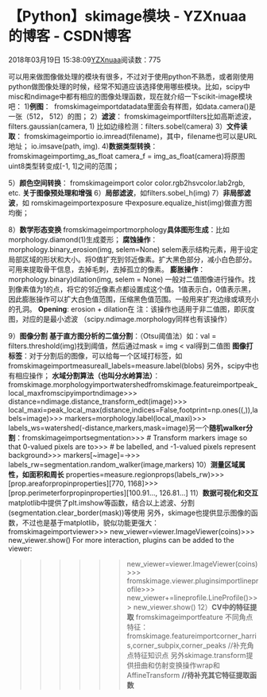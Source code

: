 # 【Python】skimage模块 - YZXnuaa的博客 - CSDN博客
2018年03月19日 15:38:09[YZXnuaa](https://me.csdn.net/YZXnuaa)阅读数：775

可以用来做图像做处理的模块有很多，不过对于使用python不熟悉，或者刚使用python做图像处理的时候，经常不知道应该选择使用哪些模块。比如，scipy中misc和ndimage中都有相应的图像处理函数，现在就介绍一下scikit-image模块吧：
1)**例图**： 
fromskimageimportdatadata里面会有样图，如data.camera()是一张（512， 512）的图；
2）**滤波**：
fromskimageimportfilters比如高斯滤波，filters.gaussian(camera, 1)
比如边缘检测：filters.sobel(camera)
3）**文件读取**：
fromskimageimportio
io.imread(filename)，其中，filename也可以是URL地址；
io.imsave(path, img).
4)**数据类型转换**：
fromskimageimportimg_as_float
camera_f = img_as_float(camera)将原图uint8类型转变成[-1, 1]之间的范围；

5）**颜色空间转换**：
fromskimageimport color
color.rgb2hsvcolor.lab2rgb, etc.
**关于图像预处理和增强**
6）**局部滤波**，如filters.sobel_h(img)
7）**非局部滤波**，如
romskimageimportexposure
中exposure.equalize_hist(img)做直方图均衡；

8）**数学形态变换**
fromskimageimportmorphology**具体图形生成**：比如morphology.diamond(1)生成菱形；
**腐蚀操作**：morphology.binary_erosion(img, selem=None)
selem表示结构元素，用于设定局部区域的形状和大小。将0值扩充到邻近像素。扩大黑色部分，减小白色部分。可用来提取骨干信息，去掉毛刺，去掉孤立的像素。
**膨胀操作**：morphology.binary)dilation(img, selem = None)
一般对二值图像进行操作。找到像素值为1的点，将它的邻近像素点都设置成这个值。1值表示白，0值表示黑，因此膨胀操作可以扩大白色值范围，压缩黑色值范围。一般用来扩充边缘或填充小的孔洞。
**Opening**: erosion + dilation在
注：该操作也适用于非二值图，即灰度图，对应的是最小滤波
（scipy.ndimage.morphology同样也有该操作）

9）**图像分割**
**基于直方图分析的二值分割**：（Otsu阈值法）如：val = filters.threshold(img)找到阈值，然后通过mask = img < val得到二值图
**图像打标签**：对于分割后的图像，可以给每一个区域打标签，如
fromskimageimportmeasureall_labels=measure.label(blobs)
另外，scipy中也有相应操作；
**水域分割算法（也叫分水岭算法）**： 
fromskimage.morphologyimportwatershedfromskimage.featureimportpeak_local_maxfromscipyimportndimage>>> distance=ndimage.distance_transform_edt(image)>>> local_maxi=peak_local_max(distance,indices=False,footprint=np.ones((,)),labels=image)>>> markers=morphology.label(local_maxi)>>> labels_ws=watershed(-distance,markers,mask=image)另一个**随机walker分割**：fromskimageimportsegmentation>>> # Transform markers image so that 0-valued pixels are to>>> # be labelled, and -1-valued pixels represent background>>> markers[~image]=->>> labels_rw=segmentation.random_walker(image,markers)
10）**测量区域属性，如面积和周长**
properties=measure.regionprops(labels_rw)>>> [prop.areaforpropinproperties][770, 1168]>>> [prop.perimeterforpropinproperties][100.91..., 126.81...]
11）**数据可视化和交互**
matplotlib中提供了plt.imshow等函数，结合以上滤波、分割(segmentation.clear_border(mask))等使用
另外，skimage也提供显示图像的函数，不过也是基于matplotlib，貌似功能更强大：
fromskimageimportviewer>>> new_viewer=viewer.ImageViewer(coins)>>> new_viewer.show()
For more interaction, plugins can be added to the viewer:
>>>>>> new_viewer=viewer.ImageViewer(coins)>>> fromskimage.viewer.pluginsimportlineprofile>>> new_viewer+=lineprofile.LineProfile()>>> new_viewer.show()
12）**CV中的特征提取**
fromskimageimportfeature
不同角点特征：
fromskimage.featureimportcorner_harris,corner_subpix,corner_peaks
//补充角点特征知识点
另外skimage.transform提供扭曲和仿射变换操作wrap和AffineTransform
**//待补充其它特征提取函数**
